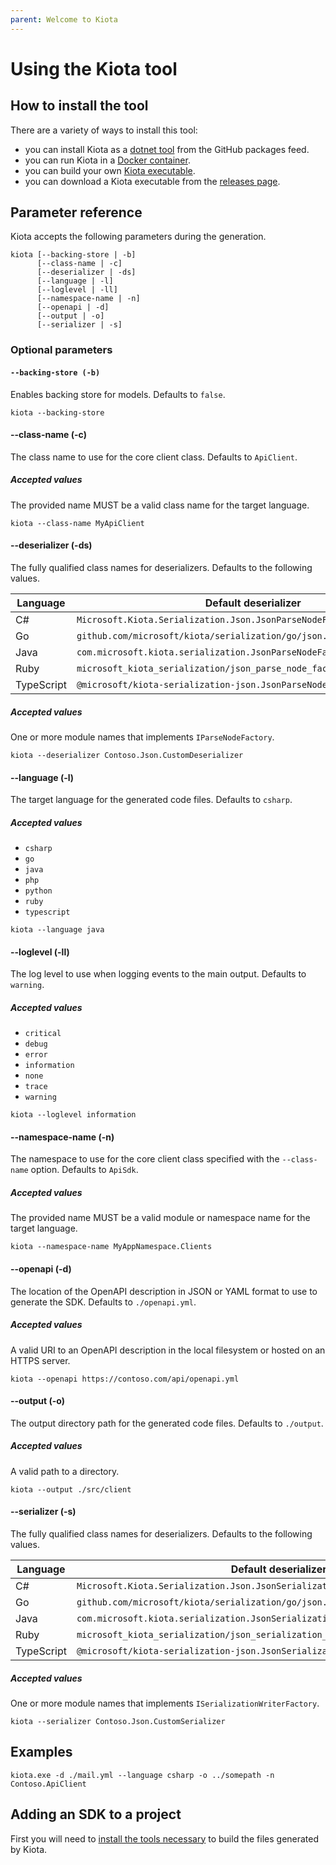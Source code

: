 ```yaml
---
parent: Welcome to Kiota
---
```


<!-- markdownlint-disable MD024 -->

# Using the Kiota tool

## How to install the tool

There are a variety of ways to install this tool:

- you can install Kiota as a [dotnet tool](generator/tool.md) from the GitHub packages feed.
- you can run Kiota in a [Docker container](generator/docker.md).
- you can build your own [Kiota executable](generator/build.md).
- you can download a Kiota executable from the [releases page](https://github.com/microsoft/kiota/releases).

## Parameter reference

Kiota accepts the following parameters during the generation.

```shell
kiota [--backing-store | -b]
      [--class-name | -c]
      [--deserializer | -ds]
      [--language | -l]
      [--loglevel | -ll]
      [--namespace-name | -n]
      [--openapi | -d]
      [--output | -o]
      [--serializer | -s]
```

### Optional parameters

#### `--backing-store (-b)`

Enables backing store for models. Defaults to `false`.

```shell
kiota --backing-store
```

#### --class-name (-c)

The class name to use for the core client class. Defaults to `ApiClient`.

##### Accepted values

The provided name MUST be a valid class name for the target language.

```shell
kiota --class-name MyApiClient
```

#### --deserializer (-ds)

The fully qualified class names for deserializers. Defaults to the following values.

| Language   | Default deserializer                                            |
|------------|-----------------------------------------------------------------|
| C#         | `Microsoft.Kiota.Serialization.Json.JsonParseNodeFactory`       |
| Go         | `github.com/microsoft/kiota/serialization/go/json.JsonParseNodeFactory` |
| Java       | `com.microsoft.kiota.serialization.JsonParseNodeFactory`        |
| Ruby       | `microsoft_kiota_serialization/json_parse_node_factory`         |
| TypeScript | `@microsoft/kiota-serialization-json.JsonParseNodeFactory`      |

##### Accepted values

One or more module names that implements `IParseNodeFactory`.

```shell
kiota --deserializer Contoso.Json.CustomDeserializer
```

#### --language (-l)

The target language for the generated code files. Defaults to `csharp`.

##### Accepted values

- `csharp`
- `go`
- `java`
- `php`
- `python`
- `ruby`
- `typescript`

```shell
kiota --language java
```

#### --loglevel (-ll)

The log level to use when logging events to the main output. Defaults to `warning`.

##### Accepted values

- `critical`
- `debug`
- `error`
- `information`
- `none`
- `trace`
- `warning`

```shell
kiota --loglevel information
```

#### --namespace-name (-n)

The namespace to use for the core client class specified with the `--class-name` option. Defaults to `ApiSdk`.

##### Accepted values

The provided name MUST be a valid module or namespace name for the target language.

```shell
kiota --namespace-name MyAppNamespace.Clients
```

#### --openapi (-d)

The location of the OpenAPI description in JSON or YAML format to use to generate the SDK. Defaults to `./openapi.yml`.

##### Accepted values

A valid URI to an OpenAPI description in the local filesystem or hosted on an HTTPS server.

```shell
kiota --openapi https://contoso.com/api/openapi.yml
```

#### --output (-o)

The output directory path for the generated code files. Defaults to `./output`.

##### Accepted values

A valid path to a directory.

```shell
kiota --output ./src/client
```

#### --serializer (-s)

The fully qualified class names for deserializers. Defaults to the following values.

| Language   | Default deserializer                                            |
|------------|-----------------------------------------------------------------|
| C#         | `Microsoft.Kiota.Serialization.Json.JsonSerializationWriterFactory` |
| Go         | `github.com/microsoft/kiota/serialization/go/json.JsonSerializationWriterFactory` |
| Java       | `com.microsoft.kiota.serialization.JsonSerializationWriterFactory` |
| Ruby       | `microsoft_kiota_serialization/json_serialization_writer_factory` |
| TypeScript | `@microsoft/kiota-serialization-json.JsonSerializationWriterFactory` |

##### Accepted values

One or more module names that implements `ISerializationWriterFactory`.

```shell
kiota --serializer Contoso.Json.CustomSerializer
```

## Examples

```shell
kiota.exe -d ./mail.yml --language csharp -o ../somepath -n Contoso.ApiClient
```

## Adding an SDK to a project

First you will need to [install the tools necessary](requiredtools/index.md) to build the files generated by Kiota.
